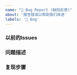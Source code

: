 ```yaml
---
name: "🐛 Bug Report (缺陷反馈)"
about: '报告错误以帮助我们改进'
labels: '🐛 Bug'
---
```


<!--
感谢您为开源做出贡献！

感谢您向我们反馈问题，为了高效的解决问题，我们期望你能提供以下信息：
-->

### 以前的Issues

<!-- 如果已存在相关Issues和PR请列举 -->

### 问题描述

<!-- 请描述您的问题 -->

### 复现步骤

<!--
请提供BUG的复现步骤，如果可以的话请提供 https://codesandbox.io 或其他类似的最小演示。
-->
